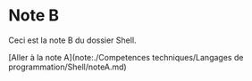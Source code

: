 # Note B

Ceci est la note B du dossier Shell.

[Aller à la note A](note:./Competences techniques/Langages de programmation/Shell/noteA.md)
